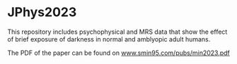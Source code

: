 # JPhys2023

This repository includes psychophysical and MRS data that show the effect of brief exposure of darkness in normal and amblyopic adult humans. 

The PDF of the paper can be found on www.smin95.com/pubs/min2023.pdf
